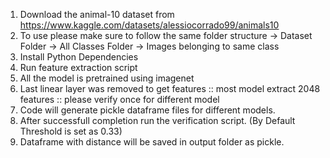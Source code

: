 1. Download the animal-10 dataset from https://www.kaggle.com/datasets/alessiocorrado99/animals10
2. To use please make sure to follow the same folder structure -> Dataset Folder -> All Classes Folder -> Images belonging to same class
3. Install Python Dependencies
4. Run feature extraction script
5. All the model is pretrained using imagenet
6. Last linear layer was removed to get features :: most model extract 2048 features :: please verify once for different model
7. Code will generate pickle dataframe files for different models.
8. After successfull completion run the verification script. (By Default Threshold is set as 0.33)
9. Dataframe with distance will be saved in output folder as pickle.
